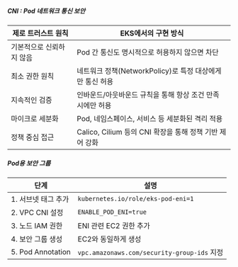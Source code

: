 ##### CNI : Pod 네트워크 통신 보안

| 제로 트러스트 원칙        | EKS에서의 구현 방식                                |
|------------------------|--------------------------------------------------|
| 기본적으로 신뢰하지 않음   | Pod 간 통신도 명시적으로 허용하지 않으면 차단           |
| 최소 권한 원칙           | 네트워크 정책(NetworkPolicy)로 특정 대상에게만 통신 허용 |
| 지속적인 검증            | 인바운드/아웃바운드 규칙을 통해 항상 조건 만족 시에만 허용 |
| 마이크로 세분화          | Pod, 네임스페이스, 서비스 등 세분화된 격리 적용          |
| 정책 중심 접근           | Calico, Cilium 등의 CNI 확장을 통해 정책 기반 제어 강화 |

##### Pod용 보안 그룹

| 단계                 | 설명                                       |
|---------------------|--------------------------------------------|
| 1. 서브넷 태그 추가   | `kubernetes.io/role/eks-pod-eni=1`        |
| 2. VPC CNI 설정      | `ENABLE_POD_ENI=true` |
| 3. 노드 IAM 권한     | ENI 관련 EC2 권한 추가 |
| 4. 보안 그룹 생성    | EC2와 동일하게 생성 |
| 5. Pod Annotation | `vpc.amazonaws.com/security-group-ids` 지정 |

